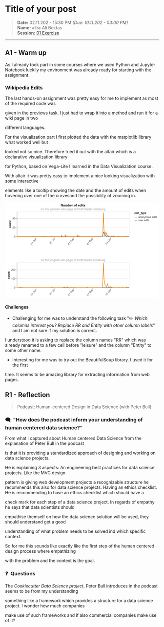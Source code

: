# Title of your post
> **Date:** 02.11.202 - 15:30 PM *(Due: 10.11.202 - 03:00 PM)*  
> **Name:** `albe` Ali Bektas  
> **Session:** [01 Exercise](01_exercise)   
----

## A1 - Warm up

As I already took part in some courses where we used Python and Jupyter Notebook luckily my
environment was already ready for starting with the assignment. 


### Wikipedia Edits

The last hands-on assignment was pretty easy for me to implement as most of the required code was 

given in the previews task. I just had to wrap it into a method and run it for a wiki page in two 

different languages. 



For the visualization part I first plotted the data with the matplotlib library what worked well but 

looked not so nice. Therefore tried it out with the altair which is a declarative visualization library 

for Python, based on Vega-Lite I learned in the Data Visualization course. 



With altair it was pretty easy to implement a nice looking visualization with some interactive 

elements like a tooltip showing the date and the amount of edits when hovering over one of the curvesand the possibility of zooming in.

![title](edit_types.png)

#### Challenges
* Challenging for me was to understand the following task "✏️ _Which columns interest you? Replace RR and Entity with other column labels_" and I am not sure if my solution is correct. 

I understood it is asking to replace the column names "RR"  which was already renamed to a few cell before  "leisure"  and the column "Entity" to some other name. 


* Interesting for me was to try out the BeautifulSoup library. I used it for the first

time. It seems to be amazing library for extracting information from web pages. 

 

## R1 - Reflection
> Podcast: Human-centered Design in Data Science (with Peter Bull)


### 🗨️&nbsp; "How does the podcast inform your understanding of human centered data science?"  

From what I captured about Human centered Data Science from the explanation of Peter Bull in the podcast

is that it is providing a standardized approach of designing and working on data science projects.

He is explaining 3 aspects: An engineering best practices for data science projects. Like the MVC design

pattern is giving web development projects a recognizable structure he recommends this also for data science projects. Having an ethics checklist. He is recommending to have an ethics checklist which should have a 

check mark for each step of a data science project. In regards of empathy he says that data scientists should 

empathise themself on how the data science solution will be used, they should understand get a good 

understanding of what problem needs to be solved ind which specific context. 

So for me this sounds like exactly like the first step of the human centered design process where empathizing

with the  problem and the context is the goal. 


### ❓&nbsp; Questions 
The _Cookiecutter Data Science project_, Peter Bull introduces in the podcast seems to be from my understanding

something like a framework which provides a structure for a data science project. I wonder how much companies

make use of such frameworks and if also commercial companies make use of it? 


